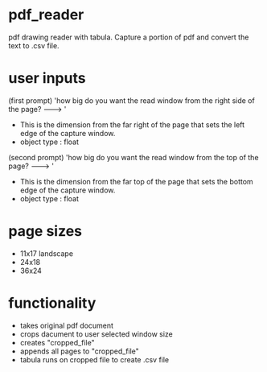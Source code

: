 # pdf_reader
pdf drawing reader with tabula. 
Capture a portion of pdf and convert the text to .csv file.

# user inputs
(first prompt) 'how big do you want the read window from the right side of the page? ---> '
- This is the dimension from the far right of the page that sets the left edge of the capture window. 
- object type : float

(second prompt) 'how big do you want the read window from the top of the page? ---> '
- This is the dimension from the far top of the page that sets the bottom edge of the capture window.
- object type : float

# page sizes 
- 11x17 landscape
- 24x18
- 36x24

# functionality
- takes original pdf document
- crops dacument to user selected window size
- creates "cropped_file"
- appends all pages to "cropped_file"
- tabula runs on cropped file to create .csv file
